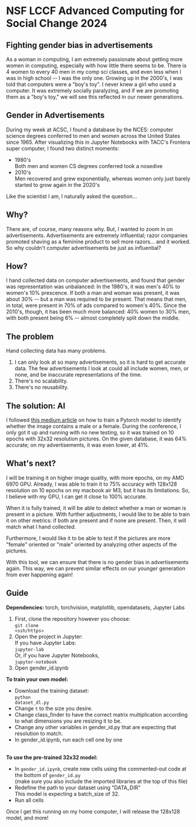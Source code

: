 # NSF LCCF Advanced Computing for Social Change 2024

## Fighting gender bias in advertisements
As a woman in computing, I am extremely passionate about getting more women in computing, especially with how little there seems to be.
There is 4 women to every 40 men in my comp sci classes, and even less when I was in high school -- I was the only one.
Growing up in the 2000's, I was told that computers were a "boy's toy". I never knew a girl who used a computer. It was extremely socially 
paralyzing, and if we are promoting them as a "boy's toy," we will see this reflected in our newer generations. 

## Gender in Advertisements
During my week at ACSC, I found a database by the NCES: computer science degrees conferred
to men and women across the United States since 1965. After visualizing this in Jupyter Notebooks
with TACC's Frontera super computer, I found two distinct moments:
 - 1980's<br>
     Both men and women CS degrees conferred took a nosedive
 - 2010's<br>
     Men recovered and grew exponentially, whereas women only just barely started to grow again
     in the 2020's

Like the scientist I am, I naturally asked the question...

## Why?
There are, of course, many reasons why. But, I wanted to zoom in on advertisements. Advertisements
  are extremely influential; razor companies promoted shaving as a feminine product to sell more razors...
  and it worked. So why couldn't computer advertisements be just as influential?

## How?
I hand collected data on computer advertisements, and found that gender was representation was unbalanced:
  In the 1980's, it was men's 40% to women's 10% prescence. If both a man and woman was present, it was about 
  30% -- but a man was required to be present. That means that men, in total, were present in 70% of ads compared
  to women's 40%. Since the 2010's, though, it has been much more balanced: 40% women to 30% men, with both present 
  being 6% -- almost completely split down the middle.

## The problem
Hand collecting data has many problems.
1. I can only look at so many advertisements, so it is hard to get accurate data. The few advertisements I look at
   could all include women, men, or none, and be inaccurate representations of the time.
3. There's no scalability.
4. There's no reusability.

## The solution: AI
I followed [this medium article](url) on how to train a Pytorch model to identify whether the image contains a male or a female.
During the conference, I only got it up and running with no new testing, so it was trained on 10 epochs with 32x32 resolution pictures. 
On the given database, it was 64% accurate; on my advertisements, it was even lower, at 41%.

## What's next?
I will be training it on higher image quality, with more epochs, on my AMD 6970 GPU. Already, I was able to train it to 75% accuracy
with 128x128 resolution on 10 epochs on my macbook air M3, but it has its limitations. So, I believe with my GPU, I can get it close 
to 100% accurate.

When it is fully trained, it will be able to detect whether a man or woman is present in a picture. With further adjustments, I would
like to be able to train it on other metrics: if both are present and if none are present. Then, it will match what I hand collected.

Furthermore, I would like it to be able to test if the pictures are more "female" oriented or "male" oriented by analyzing other
aspects of the pictures.

With this tool, we can ensure that there is no gender bias in advertisements again. This way, we can prevent similar effects on 
our younger generation from ever happening again!

## Guide
<b>Dependencies:</b> torch, torchvision, matplotlib, opendatasets, Jupyter Labs
1. First, clone the repository however you choose:<br>
    <code>git clone <ssh/https></code>
2. Open the project in Jupyter:<br>
    If you have Jupyter Labs:<br>
     <code>jupyter-lab</code><br>
    Or, if you have Jupyter Notebooks,<br>
     <code>jupyter-notebook</code>
3. Open gender_id.ipynb<br>

<b>To train your own model:</b><br>
- Download the training dataset:<br>
    <code>python dataset_dl.py</code>
- Change <code>t</code> to the size you desire.<br>
- Change class_finder to have the correct matrix multiplication according to what dimensions you are resizing it to be.<br>
- Change any other variables in gender_id.py that are expecting that resolution to match.<br>
- In gender_id.ipynb, run each cell one by one<br><br>

<b>To use the pre-trained 32x32 model:</b><br>
- In <code>gender_id.ipynb</code>, create new cells using the commented-out code at the bottom of <code>gender_id.py</code><br>
     (make sure you also include the imported libraries at the top of this file)<br>
- Redefine the path to your dataset using "DATA_DIR"<br>
     This model is expecting a batch_size of 32.<br>
- Run all cells

Once I get this running on my home computer, I will release the 128x128 model, and more!
